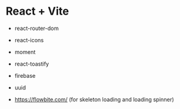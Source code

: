 # React + Vite

- react-router-dom
- react-icons
- moment
- react-toastify
- firebase
- uuid

- https://flowbite.com/ (for skeleton loading and loading spinner)
